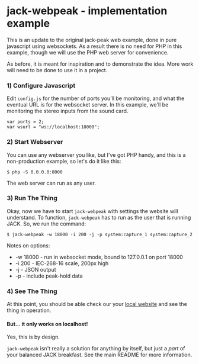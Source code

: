jack-webpeak - implementation example
=====================================

This is an update to the original jack-peak web example, done in pure javascript using websockets.  As a result there is no need for PHP in this example, though we will use the PHP web server for convenience.

As before, it is meant for inspiration and to demonstrate the idea.  More work will need to be done to use it in a project.


### 1) Configure Javascript #####

Edit `config.js` for the number of ports you'll be monitoring, and what the eventual URL is for the websocket server.  In this example, we'll be monitoring the stereo inputs from the sound card.

    var ports = 2;
    var wsurl = "ws://localhost:18000";

### 2) Start Webserver #####

You can use any webserver you like, but I've got PHP handy, and this is a non-production example, so let's do it like this:

    $ php -S 0.0.0.0:8000

The web server can run as any user.

### 3) Run The Thing #####

Okay, now we have to start `jack-webpeak` with settings the website will understand.  To function, `jack-webpeak` has to run as the user that is running JACK.   So, we run the command:

    $ jack-webpeak -w 18000 -i 200 -j -p system:capture_1 system:capture_2

Notes on options:
  * -w 18000 - run in websocket mode, bound to 127.0.0.1 on port 18000
  * -i 200   - IEC-268-16 scale, 200px high
  * -j       - JSON output
  * -p       - include peak-hold data

### 4) See The Thing #####

At this point, you should be able check our your [local website](http://localhost:8000) and see the thing in operation.

#### But... it only works on localhost! #######

Yes, this is by design.

`jack-webpeak` isn't really a solution for anything by itself, but just a *part* of your balanced JACK breakfast.  See the main README for more information.
